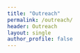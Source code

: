 ```yaml
---
title: "Outreach"
permalink: /outreach/
header: Outreach 
layout: single
author_profile: false
---
```


